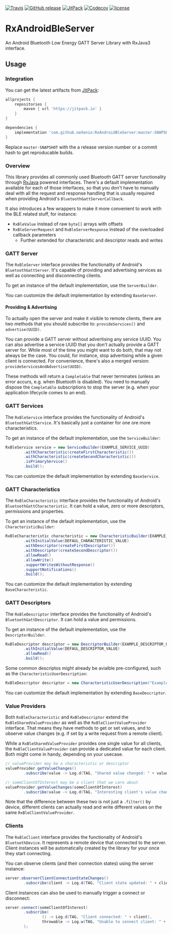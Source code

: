 [![Travis](https://img.shields.io/travis/neXenio/RxAndroidBleServer/master.svg)](https://travis-ci.org/neXenio/RxAndroidBleServer/builds) [![GitHub release](https://img.shields.io/github/release/neXenio/RxAndroidBleServer.svg)](https://github.com/neXenio/RxAndroidBleServer/releases) [![JitPack](https://img.shields.io/jitpack/v/neXenio/RxAndroidBleServer.svg)](https://jitpack.io/#neXenio/RxAndroidBleServer/) [![Codecov](https://img.shields.io/codecov/c/github/nexenio/RxAndroidBleServer.svg)](https://codecov.io/gh/neXenio/RxAndroidBleServer) [![license](https://img.shields.io/github/license/neXenio/RxAndroidBleServer.svg)](https://github.com/neXenio/RxAndroidBleServer/blob/master/LICENSE)

# RxAndroidBleServer

An Android Bluetooth Low Energy GATT Server Library with RxJava3 interface.

## Usage

### Integration

You can get the latest artifacts from [JitPack][jitpack]:

```groovy
allprojects {
    repositories {
        maven { url 'https://jitpack.io' }
    }
}

dependencies {
    implementation 'com.github.neXenio:RxAndroidBleServer:master-SNAPSHOT'
}
```

Replace `master-SNAPSHOT` with the a release version number or a commit hash to get reproducable builds.

### Overview

This library provides all commonly used Bluetooth GATT server functionality through [RxJava][rxjava] powered interfaces. There's a default implementation available for each of those interfaces, so that you don't have to manually deal with all the request and response handling that is usually required when providing Android's `BluetoothGattServerCallback`.

It also introduces a few wrappers to make it more convenient to work with the BLE related stuff, for instance:

- `RxBleValue` instead of raw `byte[]` arrays with offsets
- `RxBleServerRequest` and `RxBleServerResponse` instead of the overloaded callback parameters
	- Further extended for characteristic and descriptor reads and writes

### GATT Server

The `RxBleServer` interface provides the functionality of Android's `BluetoothGattServer`. It's capable of providing and advertising services as well as connecting and disconnecting clients.

To get an instance of the default implementation, use the `ServerBuilder`.

You can customize the default implementation by extending `BaseServer`.

#### Providing & Advertising

To actually open the server and make it visible to remote clients, there are two methods that you should subscribe to: `provideServices()` and `advertise(UUID)`.

You can provide a GATT server without advertising any service UUID. You can also advertise a service UUID that you don't actually provide a GATT server for. While most of the time you might want to do both, that may not always be the case. You could, for instance, stop advertising while a given client is connected. For convenience, there's also a merged version: `provideServicesAndAdvertise(UUID)`.

These methods will return a `Completable` that never terminates (unless an error accurs, e.g. when Bluetooth is disabled). You need to manually dispose the `Completable` subscriptions to stop the server (e.g. when your application lifecycle comes to an end).

### GATT Services

The `RxBleService` interface provides the functionality of Android's `BluetoothGattService`. It's basically just a container for one ore more characteristics.

To get an instance of the default implementation, use the `ServiceBuilder`:

```java
RxBleService service = new ServiceBuilder(EXAMPLE_SERVICE_UUID)
        .withCharacteristic(createFirstCharacteristic())
        .withCharacteristic(createSecondCharacteristic())
        .isPrimaryService()
        .build();
```

You can customize the default implementation by extending `BaseService`.

### GATT Characteristics

The `RxBleCharacteristic` interface provides the functionality of Android's `BluetoothGattCharacteristic`. It can hold a value, zero or more descriptors, permissions and properties.

To get an instance of the default implementation, use the `CharacteristicBuilder`:

```java
RxBleCharacteristic characteristic = new CharacteristicBuilder(EXAMPLE_CHARACTERISTIC_UUID)
        .withInitialValue(DEFAUL_CHARACTERISTIC_VALUE)
        .withDescriptor(createFirstDescriptor())
        .withDescriptor(createSecondDescriptor())
        .allowRead()
        .allowWrite()
        .supportWritesWithoutResponse()
        .supportNotifications()
        .build();
```

You can customize the default implementation by extending `BaseCharacteristic`.

### GATT Descriptors

The `RxBleDescriptor` interface provides the functionality of Android's `BluetoothGattDescriptor`. It can hold a value and permissions.

To get an instance of the default implementation, use the `DescriptorBuilder`.

```java
RxBleDescriptor descriptor = new DescriptorBuilder(EXAMPLE_DESCRIPTOR_UUID)
        .withInitialValue(DEFAUL_DESCRIPTOR_VALUE)
        .allowRead()
        .build();
```

Some common descriptos might already be avialble pre-configured, such as the `CharacteristicUserDescription`:

```java
RxBleDescriptor descriptor = new CharacteristicUserDescription("Example characteristic")
```

You can customize the default implementation by extending `BaseDescriptor`.

### Value Providers

Both `RxBleCharacteristic` and `RxBleDescriptor` extend the `RxBleSharedValueProvider` as well as the `RxBleClientValueProvider` interface. That means they have methods to get or set values, and to observe value changes (e.g. if set by a write request from a remote client).

While a `RxBleSharedValueProvider` provides one single value for all clients, the `RxBleClientValueProvider` can provide a dedicated value for each client. Both might come in handy, depending on your usecase.

```java
// valueProvider may be a characteristic or descriptor
valueProvider.getValueChanges()
        .subscribe(value -> Log.d(TAG, "Shared value changed: " + value));

// someClientOfInterest may be a client that we care about
valueProvider.getValueChanges(someClientOfInterest)
        .subscribe(value -> Log.d(TAG, "Interesting client's value changed: " + value));
```

Note that the difference between these two is not just a `.filter()` by device, different clients can actually read and write different values on the same `RxBleClientValueProvider`.

### Clients

The `RxBleClient` interface provides the functionality of Android's `BluetoothDevice`. It represents a remote device that connected to the server. Client instances will be automatically created by the library for your once they start connecting.

You can observe clients (and their connection states) using the server instance:

```java
server.observerClientConnectionStateChanges()
		.subscribe(client -> Log.d(TAG, "Client state updated: " + client));
```

Client instances can also be used to manually trigger a connect or disconnect:

```java
server.connect(someClientOfInterest)
        .subscribe(
                () -> Log.d(TAG, "Client connected: " + client),
                throwable -> Log.w(TAG, "Unable to connect client: " + client, throwable)
        );
```

[releases]: https://github.com/neXenio/RxAndroidBleServer/releases
[jitpack]: https://jitpack.io/#neXenio/RxAndroidBleServer/
[rxjava]: https://github.com/ReactiveX/RxJava
